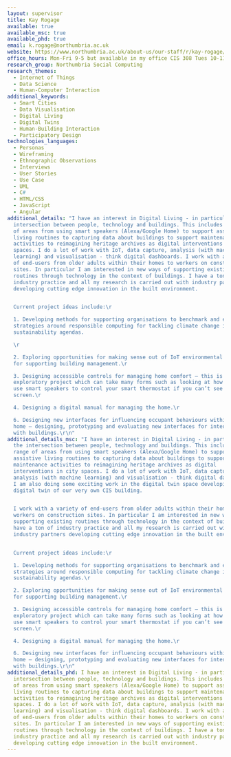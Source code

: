 ```yaml
---
layout: supervisor
title: Kay Rogage
available: true
available_msc: true
available_phd: true
email: k.rogage@northumbria.ac.uk
website: https://www.northumbria.ac.uk/about-us/our-staff/r/kay-rogage/
office_hours: Mon-Fri 9-5 but available in my office CIS 308 Tues 10-11 and Weds 10-11.
research_group: Northumbria Social Computing
research_themes:
  - Internet of Things
  - Data Science
  - Human-Computer Interaction
additional_keywords:
  - Smart Cities
  - Data Visualisation
  - Digital Living
  - Digital Twins
  - Human-Building Interaction
  - Participatory Design
technologies_languages:
  - Personas
  - Wireframing
  - Ethnographic Observations
  - Interviews
  - User Stories
  - Use Case
  - UML
  - C#
  - HTML/CSS
  - JavaScript
  - Angular
additional_details: "I have an interest in Digital Living - in particular the
  intersection between people, technology and buildings. This includes a range
  of areas from using smart speakers (Alexa/Google Home) to support assistive
  living routines to capturing data about buildings to support maintenance
  activities to reimagining heritage archives as digital interventions in city
  spaces. I do a lot of work with IoT, data capture, analysis (with machine
  learning) and visualisation - think digital dashboards. I work with a variety
  of end-users from older adults within their homes to workers on construction
  sites. In particular I am interested in new ways of supporting existing
  routines through technology in the context of buildings. I have a ton of
  industry practice and all my research is carried out with industry partners
  developing cutting edge innovation in the built environment.


  Current project ideas include:\r

  1. Developing methods for supporting organisations to benchmark and evidence
  strategies around responsible computing for tackling climate change issues and
  sustainability agendas.

  \r

  2. Exploring opportunities for making sense out of IoT environmental data
  for supporting building management.\r

  3. Designing accessible controls for managing home comfort – this is an
  exploratory project which can take many forms such as looking at how you can
  use smart speakers to control your smart thermostat if you can’t see the
  screen.\r

  4. Designing a digital manual for managing the home.\r

  6. Designing new interfaces for influencing occupant behaviours within the
  home – designing, prototyping and evaluating new interfaces for interacting
  with buildings.\r\n"
additional_details_msc: "I have an interest in Digital Living - in particular
  the intersection between people, technology and buildings. This includes a
  range of areas from using smart speakers (Alexa/Google Home) to support
  assistive living routines to capturing data about buildings to support
  maintenance activities to reimagining heritage archives as digital
  interventions in city spaces. I do a lot of work with IoT, data capture,
  analysis (with machine learning) and visualisation - think digital dashboards.
  I am also doing some exciting work in the digital twin space developing a
  digital twin of our very own CIS building.


  I work with a variety of end-users from older adults within their homes to
  workers on construction sites. In particular I am interested in new ways of
  supporting existing routines through technology in the context of buildings. I
  have a ton of industry practice and all my research is carried out with
  industry partners developing cutting edge innovation in the built environment.


  Current project ideas include:\r

  1. Developing methods for supporting organisations to benchmark and evidence
  strategies around responsible computing for tackling climate change issues and
  sustainability agendas.\r

  2. Exploring opportunities for making sense out of IoT environmental data
  for supporting building management.\r

  3. Designing accessible controls for managing home comfort – this is an
  exploratory project which can take many forms such as looking at how you can
  use smart speakers to control your smart thermostat if you can’t see the
  screen.\r

  4. Designing a digital manual for managing the home.\r

  6. Designing new interfaces for influencing occupant behaviours within the
  home – designing, prototyping and evaluating new interfaces for interacting
  with buildings.\r\n"
additional_details_phd: I have an interest in Digital Living - in particular the
  intersection between people, technology and buildings. This includes a range
  of areas from using smart speakers (Alexa/Google Home) to support assistive
  living routines to capturing data about buildings to support maintenance
  activities to reimagining heritage archives as digital interventions in city
  spaces. I do a lot of work with IoT, data capture, analysis (with machine
  learning) and visualisation - think digital dashboards. I work with a variety
  of end-users from older adults within their homes to workers on construction
  sites. In particular I am interested in new ways of supporting existing
  routines through technology in the context of buildings. I have a ton of
  industry practice and all my research is carried out with industry partners
  developing cutting edge innovation in the built environment.
---
```

